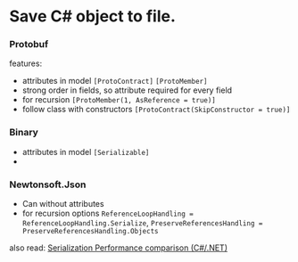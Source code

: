 # Save C# object to file.

### Protobuf

features:
* attributes in model `[ProtoContract]` `[ProtoMember]`
* strong order in fields, so attribute required for every field
* for recursion `[ProtoMember(1, AsReference = true)]`
* follow class with constructors `[ProtoContract(SkipConstructor = true)]`

### Binary 
* attributes in model `[Serializable]`
* 


### Newtonsoft.Json
* Can without attributes
* for recursion options `ReferenceLoopHandling = ReferenceLoopHandling.Serialize`, `PreserveReferencesHandling = PreserveReferencesHandling.Objects`


also read:
[Serialization Performance comparison (C#/.NET)](https://maxondev.com/serialization-performance-comparison-c-net-formats-frameworks-xmldatacontractserializer-xmlserializer-binaryformatter-json-newtonsoft-servicestack-text/)